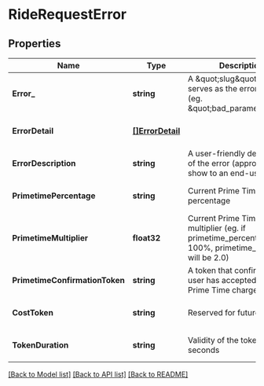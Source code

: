 # RideRequestError

## Properties
Name | Type | Description | Notes
------------ | ------------- | ------------- | -------------
**Error_** | **string** | A \&quot;slug\&quot; that serves as the error code (eg. \&quot;bad_parameter\&quot;) | [default to null]
**ErrorDetail** | [**[]ErrorDetail**](ErrorDetail.md) |  | [optional] [default to null]
**ErrorDescription** | **string** | A user-friendly description of the error (appropriate to show to an end-user) | [optional] [default to null]
**PrimetimePercentage** | **string** | Current Prime Time percentage | [optional] [default to null]
**PrimetimeMultiplier** | **float32** | Current Prime Time multiplier (eg. if primetime_percentage is 100%, primetime_multiplier will be 2.0) | [optional] [default to null]
**PrimetimeConfirmationToken** | **string** | A token that confirms the user has accepted current Prime Time charges | [optional] [default to null]
**CostToken** | **string** | Reserved for future use | [optional] [default to null]
**TokenDuration** | **string** | Validity of the token in seconds | [optional] [default to null]

[[Back to Model list]](../README.md#documentation-for-models) [[Back to API list]](../README.md#documentation-for-api-endpoints) [[Back to README]](../README.md)


